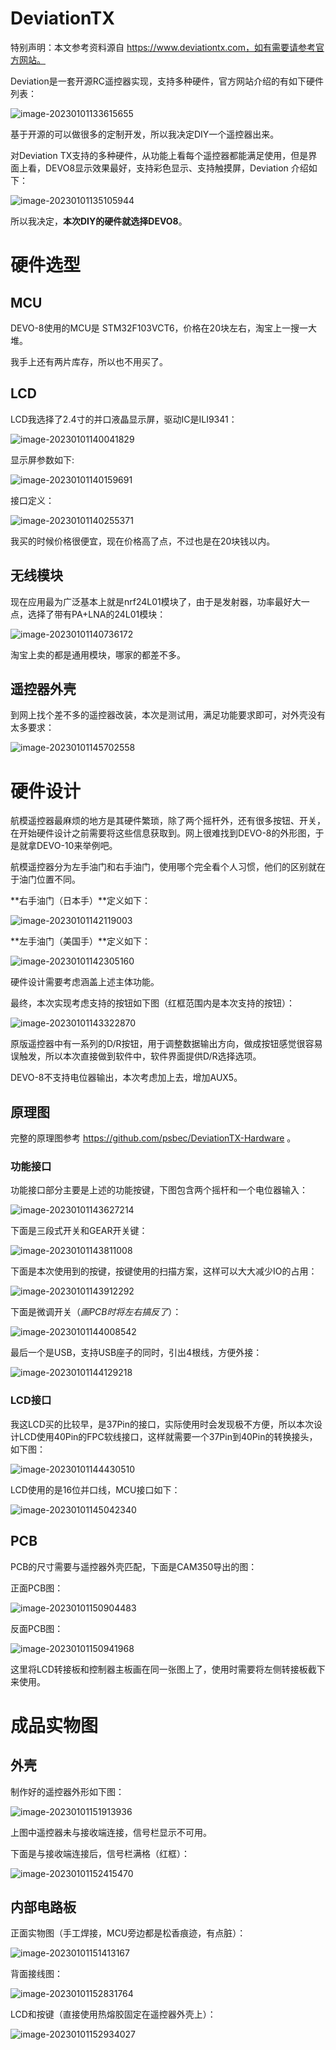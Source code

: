 # DeviationTX

特别声明：本文参考资料源自 https://www.deviationtx.com，如有需要请参考官方网站。

Deviation是一套开源RC遥控器实现，支持多种硬件，官方网站介绍的有如下硬件列表：

![image-20230101133615655](image/image-20230101133615655.png)

基于开源的可以做很多的定制开发，所以我决定DIY一个遥控器出来。

对Deviation TX支持的多种硬件，从功能上看每个遥控器都能满足使用，但是界面上看，DEVO8显示效果最好，支持彩色显示、支持触摸屏，Deviation 介绍如下：

![image-20230101135105944](image/image-20230101135105944.png)

所以我决定，**本次DIY的硬件就选择DEVO8**。



# 硬件选型

## MCU

DEVO-8使用的MCU是  STM32F103VCT6，价格在20块左右，淘宝上一搜一大堆。

我手上还有两片库存，所以也不用买了。



## LCD

LCD我选择了2.4寸的并口液晶显示屏，驱动IC是ILI9341：

![image-20230101140041829](image/image-20230101140041829.png)

显示屏参数如下:

![image-20230101140159691](image/image-20230101140159691.png)

接口定义：

![image-20230101140255371](image/image-20230101140255371.png)

我买的时候价格很便宜，现在价格高了点，不过也是在20块钱以内。



## 无线模块

现在应用最为广泛基本上就是nrf24L01模块了，由于是发射器，功率最好大一点，选择了带有PA+LNA的24L01模块：

![image-20230101140736172](image/image-20230101140736172.png)

淘宝上卖的都是通用模块，哪家的都差不多。



## 遥控器外壳

到网上找个差不多的遥控器改装，本次是测试用，满足功能要求即可，对外壳没有太多要求：

![image-20230101145702558](image/image-20230101145702558.png)



# 硬件设计

航模遥控器最麻烦的地方是其硬件繁琐，除了两个摇杆外，还有很多按钮、开关，在开始硬件设计之前需要将这些信息获取到。网上很难找到DEVO-8的外形图，于是就拿DEVO-10来举例吧。

航模遥控器分为左手油门和右手油门，使用哪个完全看个人习惯，他们的区别就在于油门位置不同。

**右手油门（日本手）**定义如下：

![image-20230101142119003](image/image-20230101142119003.png)

**左手油门（美国手）**定义如下：

![image-20230101142305160](image/image-20230101142305160.png)

硬件设计需要考虑涵盖上述主体功能。

最终，本次实现考虑支持的按钮如下图（红框范围内是本次支持的按钮）：

![image-20230101143322870](image/image-20230101143322870.png)

原版遥控器中有一系列的D/R按钮，用于调整数据输出方向，做成按钮感觉很容易误触发，所以本次直接做到软件中，软件界面提供D/R选择选项。

DEVO-8不支持电位器输出，本次考虑加上去，增加AUX5。



## 原理图

完整的原理图参考 https://github.com/psbec/DeviationTX-Hardware 。



### 功能接口

功能接口部分主要是上述的功能按键，下图包含两个摇杆和一个电位器输入：

![image-20230101143627214](image/image-20230101143627214.png)

下面是三段式开关和GEAR开关键：

![image-20230101143811008](image/image-20230101143811008.png)

下面是本次使用到的按键，按键使用的扫描方案，这样可以大大减少IO的占用：

![image-20230101143912292](image/image-20230101143912292.png)

下面是微调开关（*画PCB时将左右搞反了*）：

![image-20230101144008542](image/image-20230101144008542.png)

最后一个是USB，支持USB座子的同时，引出4根线，方便外接：

![image-20230101144129218](image/image-20230101144129218.png)

### LCD接口

我这LCD买的比较早，是37Pin的接口，实际使用时会发现极不方便，所以本次设计LCD使用40Pin的FPC软线接口，这样就需要一个37Pin到40Pin的转换接头，如下图：

![image-20230101144430510](image/image-20230101144430510.png)

LCD使用的是16位并口线，MCU接口如下：

![image-20230101145042340](image/image-20230101145042340.png)



## PCB

PCB的尺寸需要与遥控器外壳匹配，下面是CAM350导出的图：

正面PCB图：

![image-20230101150904483](PCB/TOP.jpg)

反面PCB图：

![image-20230101150941968](PCB/BOTTOM.jpg)

这里将LCD转接板和控制器主板画在同一张图上了，使用时需要将左侧转接板截下来使用。



# 成品实物图

## 外壳

制作好的遥控器外形如下图：

![image-20230101151913936](image/image-20230101151913936.jpg)

上图中遥控器未与接收端连接，信号栏显示不可用。

下面是与接收端连接后，信号栏满格（红框）：

![image-20230101152415470](image/image-20230101152415470.png)



## 内部电路板

正面实物图（手工焊接，MCU旁边都是松香痕迹，有点脏）：

![image-20230101151413167](image/image-20230101151413167.jpg)



背面接线图：

![image-20230101152831764](image/image-20230101152831764.png)



LCD和按键（直接使用热熔胶固定在遥控器外壳上）：

![image-20230101152934027](image/image-20230101152934027.png)
